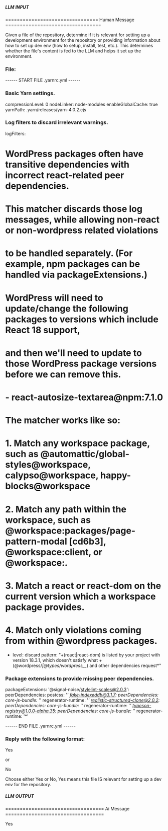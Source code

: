 ##### LLM INPUT #####
================================ Human Message =================================

Given a file of the repository, determine if it is relevant for setting up a development environment for the repository or providing information about how to set up dev env (how to setup, install, test, etc.). This determines whether the file's content is fed to the LLM and helps it set up the environment.

### File:
------ START FILE .yarnrc.yml ------
### Basic Yarn settings. ###
compressionLevel: 0
nodeLinker: node-modules
enableGlobalCache: true
yarnPath: .yarn/releases/yarn-4.0.2.cjs

### Log filters to discard irrelevant warnings. ###
logFilters:
  # WordPress packages often have transitive dependencies with incorrect react-related peer dependencies.
  # This matcher discards those log messages, while allowing non-react or non-wordpress related violations
  # to be handled separately. (For example, npm packages can be handled via packageExtensions.)
  #
  # WordPress will need to update/change the following packages to versions which include React 18 support,
  # and then we'll need to update to those WordPress package versions before we can remove this.
  # - react-autosize-textarea@npm:7.1.0
  #
  # The matcher works like so:
  # 1. Match any workspace package, such as @automattic/global-styles@workspace, calypso@workspace, happy-blocks@workspace
  # 2. Match any path within the workspace, such as @workspace:packages/page-pattern-modal [cd6b3], @workspace:client, or @workspace:.
  # 3. Match a react or react-dom on the current version which a workspace package provides.
  # 4. Match only violations coming from within @wordpress packages.
  - level: discard
    pattern: "+(react|react-dom) is listed by your project with version 18.3.1, which doesn't satisfy what +(@wordpress/*|@types/wordpress__*) and other dependencies request*"

### Package extensions to provide missing peer dependencies. ###
packageExtensions:
  '@signal-noise/stylelint-scales@2.0.3':
    peerDependencies:
      postcss: '*'
  fake-indexeddb@3.1.7:
    peerDependencies:
      core-js-bundle: '*'
      regenerator-runtime: '*'
  realistic-structured-clone@2.0.2:
    peerDependencies:
      core-js-bundle: '*'
      regenerator-runtime: '*'
  typeson-registry@1.0.0-alpha.35:
    peerDependencies:
      core-js-bundle: '*'
      regenerator-runtime: '*'

------ END FILE .yarnrc.yml ------

### Reply with the following format:

<rel>Yes</rel>

or

<rel>No</rel>

Choose either Yes or No, Yes means this file IS relevant for setting up a dev env for the repository.

##### LLM OUTPUT #####
================================== Ai Message ==================================

<rel>Yes</rel>
